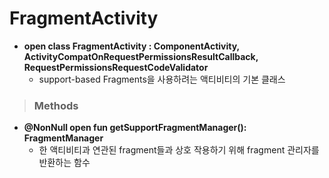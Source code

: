 # FragmentActivity

* **open class FragmentActivity : ComponentActivity, ActivityCompatOnRequestPermissionsResultCallback, RequestPermissionsRequestCodeValidator**
    - support-based Fragments을 사용하려는 액티비티의 기본 클래스

> ### Methods
* **@NonNull open fun getSupportFragmentManager(): FragmentManager**
    - 한 액티비티과 연관된 fragment들과 상호 작용하기 위해 fragment 관리자를 반환하는 함수

